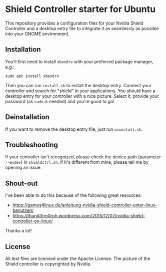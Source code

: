 # Shield Controller starter for Ubuntu

This repository provides a configuration files for your Nvidia Shield Controller and a desktop entry file to integrate it as seamlessly as possible into your GNOME environment.

## Installation

You'll first need to install `xboxdrv` with your preferred package manager, e.g.:

    sudo apt install xboxdrv

Then you can run `install.sh` to install the desktop entry.
Connect your controller and search for "shield" in your applications.
You should have a desktop entry for your controller with a nice picture.
Select it, provide your password (as `sudo` is needed) and you're good to go!

## Deinstallation

If you want to remove the desktop entry file, just run `uninstall.sh`.

## Troubleshooting

If your controller isn't recognized, please check the device path (parameter `--evdev`) in `shieldctrl.sh`.
If it's different from mine, please tell me by opening an issue.

## Shout-out

I've been able to do this because of the following great resources:

* <https://games4linux.de/anleitung-nvidia-shield-controller-unter-linux-benutzen/>
* <https://thund3rm0rph.wordpress.com/2015/12/07/nvidia-shield-controller-on-linux/>

Thanks a lot!

## License

All text files are licensed under the Apache License.
The picture of the Shield controller is copyrighted by Nvidia.
